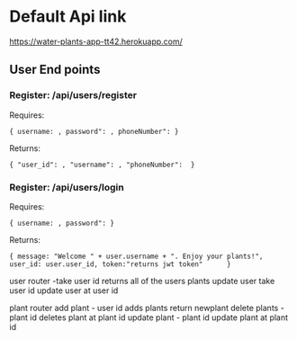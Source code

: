 # Default Api link 
https://water-plants-app-tt42.herokuapp.com/

## User End points

### Register: /api/users/register
Requires:

`{
    username: ,
    password": ,
    phoneNumber":
}`

Returns:

`{
    "user_id": ,
    "username": ,
    "phoneNumber": 
}`

### Register: /api/users/login
Requires:

`{
    username: ,
    password":
}`

Returns:

`{
 message: "Welcome " + user.username + ". Enjoy your plants!",
  user_id: user.user_id,
  token:"returns jwt token"     
}`


user router
-take user id  returns all of the users plants
update user take user id update user at user id

plant router
add plant - user id adds plants return newplant
delete plants - plant id deletes plant at plant id
update plant - plant id update plant at plant id
